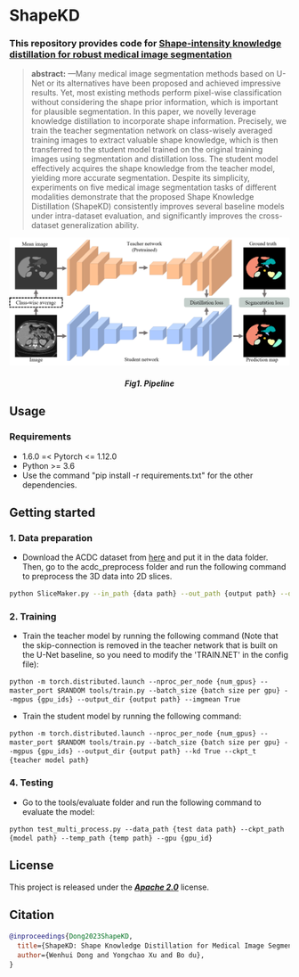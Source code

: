 # ShapeKD
### This repository provides code for [Shape-intensity knowledge distillation for robust medical image segmentation ](https://arxiv.org/abs/2108.07774)

>**abstract:**
>—Many medical image segmentation methods based on U-Net or its alternatives have been proposed and achieved impressive
results. Yet, most existing methods perform pixel-wise classification without considering the shape prior information, 
> which is important for plausible segmentation. In this paper, we novelly leverage knowledge distillation to incorporate 
> shape information. Precisely, we train the teacher segmentation network on class-wisely averaged training images to
> extract valuable shape knowledge, which is then transferred to the student model trained on the original training
> images using segmentation and distillation loss. The student model effectively acquires the shape knowledge from 
> the teacher model, yielding more accurate segmentation. Despite its simplicity, experiments on five medical image 
> segmentation tasks of different modalities demonstrate that the proposed Shape Knowledge Distillation (ShapeKD) 
> consistently improves several baseline models under intra-dataset evaluation, and significantly improves the 
> cross-dataset generalization ability.

![image](images/pipeline.png)
##### <center>Fig1. Pipeline</center>

## Usage

### Requirements
- 1.6.0 =< Pytorch <= 1.12.0
- Python >= 3.6
- Use the command "pip install -r requirements.txt" for the other dependencies.

## Getting started

### 1. Data preparation
- Download the ACDC dataset from [here](https://www.creatis.insa-lyon.fr/Challenge/acdc/) and put it in the data folder.
Then, go to the acdc_preprocess folder and run the following command to preprocess the 3D data into 2D slices.
```bash
python SliceMaker.py --in_path {data path} --out_path {output path} --data_json {data json file} --mode {train/val/test}
```
### 2. Training

- Train the teacher model by running the following command (Note that the skip-connection is removed in the teacher network that is built on the U-Net baseline, so you need to modify the 'TRAIN.NET' in the config file):

```
python -m torch.distributed.launch --nproc_per_node {num_gpus} --master_port $RANDOM tools/train.py --batch_size {batch size per gpu} --mgpus {gpu_ids} --output_dir {output path} --imgmean True
```
- Train the student model by running the following command:
```
python -m torch.distributed.launch --nproc_per_node {num_gpus} --master_port $RANDOM tools/train.py --batch_size {batch size per gpu} --mgpus {gpu_ids} --output_dir {output path} --kd True --ckpt_t {teacher model path}
```

### 4. Testing
- Go to the tools/evaluate folder and run the following command to evaluate the model:
```
python test_multi_process.py --data_path {test data path} --ckpt_path {model path} --temp_path {temp path} --gpu {gpu_id}
```

## License
This project is released under the [_**Apache 2.0**_](LICENSE) license.

## Citation
```bibtex
@inproceedings{Dong2023ShapeKD,
  title={ShapeKD: Shape Knowledge Distillation for Medical Image Segmentation},
  author={Wenhui Dong and Yongchao Xu and Bo du},
}
```

